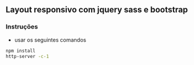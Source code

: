 ## Layout responsivo com jquery sass e bootstrap 
### Instruções 
- usar os seguintes comandos
```bash
npm install
http-server -c-1
```

